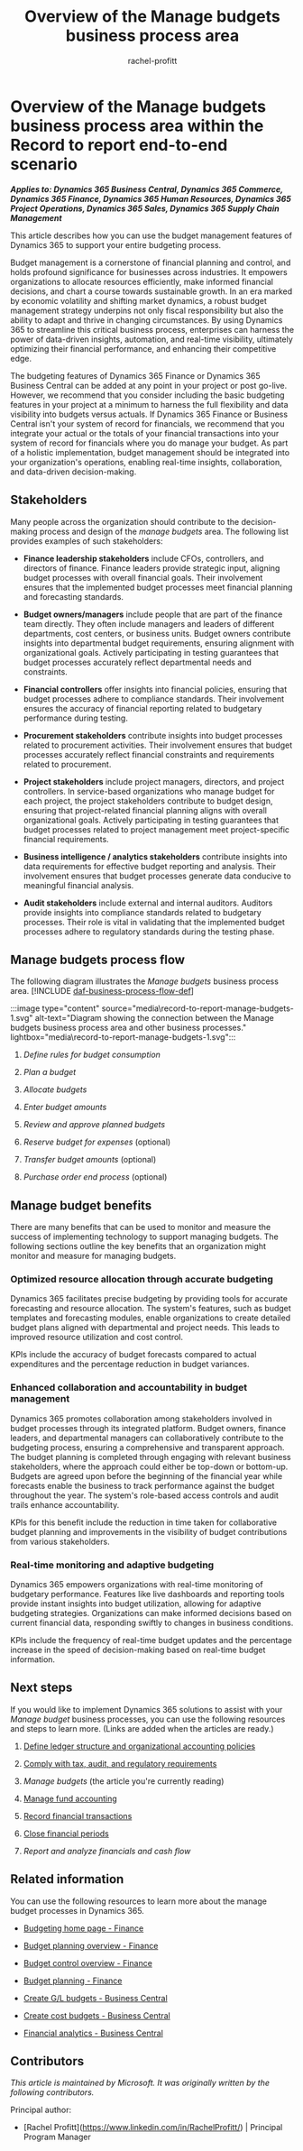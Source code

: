 ﻿---
title: Overview of the Manage budgets business process area
description: Learn about how you can use the budget management features of Dynamics 365 to support your budgeting process, including definitions for stakeholders.
author: rachel-profitt
ms.author: raprofit
ms.topic: article
ms.date: 04/08/2024
---

# Overview of the Manage budgets business process area within the Record to report end-to-end scenario

***Applies to: Dynamics 365 Business Central, Dynamics 365 Commerce, Dynamics 365 Finance, Dynamics 365 Human Resources, Dynamics 365 Project Operations, Dynamics 365 Sales, Dynamics 365 Supply Chain Management***

This article describes how you can use the budget management features of Dynamics 365 to support your entire budgeting process.

Budget management is a cornerstone of financial planning and control, and holds profound significance for businesses across industries. It empowers organizations to allocate resources efficiently, make informed financial decisions, and chart a course towards sustainable growth. In an era marked by economic volatility and shifting market dynamics, a robust budget management strategy underpins not only fiscal responsibility but also the ability to adapt and thrive in changing circumstances. By using Dynamics 365 to streamline this critical business process, enterprises can harness the power of data-driven insights, automation, and real-time visibility, ultimately optimizing their financial performance, and enhancing their competitive edge.

The budgeting features of Dynamics 365 Finance or Dynamics 365 Business Central can be added at any point in your project or post go-live. However, we recommend that you consider including the basic budgeting features in your project at a minimum to harness the full flexibility and data visibility into budgets versus actuals. If Dynamics 365 Finance or Business Central isn't your system of record for financials, we recommend that you integrate your actual or the totals of your financial transactions into your system of record for financials where you do manage your budget. As part of a holistic implementation, budget management should be integrated into your organization's operations, enabling real-time insights, collaboration, and data-driven decision-making.

## Stakeholders

Many people across the organization should contribute to the decision-making process and design of the *manage budgets* area. The following list provides examples of such stakeholders:

- **Finance leadership stakeholders** include CFOs, controllers, and directors of finance. Finance leaders provide strategic input, aligning budget processes with overall financial goals. Their involvement ensures that the implemented budget processes meet financial planning and forecasting standards.

- **Budget owners/managers** include people that are part of the finance team directly. They often include managers and leaders of different departments, cost centers, or business units. Budget owners contribute insights into departmental budget requirements, ensuring alignment with organizational goals. Actively participating in testing guarantees that budget processes accurately reflect departmental needs and constraints.

- **Financial controllers** offer insights into financial policies, ensuring that budget processes adhere to compliance standards. Their involvement ensures the accuracy of financial reporting related to budgetary performance during testing.

- **Procurement stakeholders** contribute insights into budget processes related to procurement activities. Their involvement ensures that budget processes accurately reflect financial constraints and requirements related to procurement.

- **Project stakeholders** include project managers, directors, and project controllers. In service-based organizations who manage budget for each project, the project stakeholders contribute to budget design, ensuring that project-related financial planning aligns with overall organizational goals. Actively participating in testing guarantees that budget processes related to project management meet project-specific financial requirements.

- **Business intelligence / analytics stakeholders** contribute insights into data requirements for effective budget reporting and analysis. Their involvement ensures that budget processes generate data conducive to meaningful financial analysis.

- **Audit stakeholders** include external and internal auditors. Auditors provide insights into compliance standards related to budgetary processes. Their role is vital in validating that the implemented budget processes adhere to regulatory standards during the testing phase.

## Manage budgets process flow

The following diagram illustrates the *Manage budgets* business process area. [!INCLUDE [daf-business-process-flow-def](~/../shared-content/shared/guidance-includes/daf-business-process-flow-def.md)]

:::image type="content" source="media\record-to-report-manage-budgets-1.svg" alt-text="Diagram showing the connection between the Manage budgets business process area and other business processes." lightbox="media\record-to-report-manage-budgets-1.svg":::

1. *Define rules for budget consumption*

2. *Plan a budget*

3. *Allocate budgets*

4. *Enter budget amounts*

5. *Review and approve planned budgets*

6. *Reserve budget for expenses* (optional)

7. *Transfer budget amounts* (optional)

8. *Purchase order end process* (optional)

## Manage budget benefits

There are many benefits that can be used to monitor and measure the success of implementing technology to support managing budgets. The following sections outline the key benefits that an organization might monitor and measure for managing budgets.

### Optimized resource allocation through accurate budgeting

Dynamics 365 facilitates precise budgeting by providing tools for accurate forecasting and resource allocation. The system's features, such as budget templates and forecasting modules, enable organizations to create detailed budget plans aligned with departmental and project needs. This leads to improved resource utilization and cost control.

KPIs include the accuracy of budget forecasts compared to actual expenditures and the percentage reduction in budget variances.

### Enhanced collaboration and accountability in budget management

Dynamics 365 promotes collaboration among stakeholders involved in budget processes through its integrated platform. Budget owners, finance leaders, and departmental managers can collaboratively contribute to the budgeting process, ensuring a comprehensive and transparent approach. The budget planning is completed through engaging with relevant business stakeholders, where the approach could either be top-down or bottom-up. Budgets are agreed upon before the beginning of the financial year while forecasts enable the business to track performance against the budget throughout the year. The system's role-based access controls and audit trails enhance accountability.

KPIs for this benefit include the reduction in time taken for collaborative budget planning and improvements in the visibility of budget contributions from various stakeholders.

### Real-time monitoring and adaptive budgeting

Dynamics 365 empowers organizations with real-time monitoring of budgetary performance. Features like live dashboards and reporting tools provide instant insights into budget utilization, allowing for adaptive budgeting strategies. Organizations can make informed decisions based on current financial data, responding swiftly to changes in business conditions.

KPIs include the frequency of real-time budget updates and the percentage increase in the speed of decision-making based on real-time budget information.

## Next steps

If you would like to implement Dynamics 365 solutions to assist with your *Manage budget* business processes, you can use the following resources and steps to learn more. (Links are added when the articles are ready.)

1. [Define ledger structure and organizational accounting policies](/dynamics365/guidance/business-processes/report-to-record-define-financial-structure-organizational-accounting-policies)

2. [Comply with tax, audit, and regulatory requirements](/dynamics365/guidance/business-processes/record-to-report-comply-tax-audit-regulatory-requirements)

3. *Manage budgets* (the article you're currently reading)

4. [Manage fund accounting](record-to-report-manage-fund-accounting.md)

5. [Record financial transactions](record-to-report-record-financial-transactions.md)

6. [Close financial periods](record-to-report-close-financial-periods.md)

7. *Report and analyze financials and cash flow*

## Related information

You can use the following resources to learn more about the manage budget processes in Dynamics 365.

- [Budgeting home page - Finance](/dynamics365/finance/budgeting/budgeting-overview)

- [Budget planning overview - Finance](/dynamics365/finance/budgeting/budget-planning-overview-configuration)

- [Budget control overview - Finance](/dynamics365/finance/budgeting/budget-control-overview-configuration)

- [Budget planning - Finance](/dynamics365/finance/budgeting/budget-plan)

- [Create G/L budgets - Business Central](/dynamics365/business-central/finance-how-create-budgets)

- [Create cost budgets - Business Central](/dynamics365/business-central/finance-create-cost-budgets)

- [Financial analytics - Business Central](/dynamics365/business-central/bi)

<!--## Tags

*Industries:* Agriculture (01-09), Mining (10-14), Construction (15-17), Manufacturing (20-39), Transportation and Public Utilities (40-49), Wholesale Trade (50-51), Retail Trade (52-59), Finance, Insurance, Real Estate (60-67), Services (70-89), Public Administration (91-99)

*Stakeholders:* Accounts payable, Accounts receivable, Administrative, Audit, Customer services, Engineering, Finance, Human Resources, IT, Marketing, Merchandising, Operations, Production, Project Management, Purchasing, Retail store operations, Sales, Service operations, Transportation, Treasury, Warehouse

*Products:* Dynamics 365 Business Central, Dynamics 365 Commerce, Dynamics 365 Finance Dynamics 365 Human Resources, Dynamics 365 Project Operations, Dynamics 365 Sales, Dynamics 365 Supply Chain Management -->

## Contributors

*This article is maintained by Microsoft. It was originally written by the following contributors.*

Principal author:

- \[Rachel Profitt\](https://www.linkedin.com/in/RachelProfitt/) \| Principal Program Manager